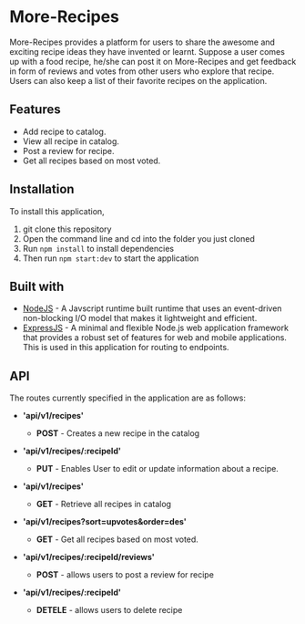 # More-Recipes
More-Recipes provides a platform for users to share the awesome and exciting  recipe ideas they have invented or learnt.  Suppose a user comes up with a food recipe,  he/she can post it on More-Recipes and  get feedback in form of reviews and votes from other users who explore that recipe. Users can also keep a list of their favorite recipes on the application.

## Features
* Add recipe   to catalog.
* View all recipe in catalog.
* Post a review for recipe.
* Get all recipes based on most voted.



## Installation
To install this application, 
1. git clone this repository
2. Open the command line and cd into the folder you just cloned
3. Run ```npm install``` to install dependencies
4. Then run ```npm start:dev``` to start the application

## Built with
* [NodeJS](https://nodejs.org/en/) - A Javscript runtime built runtime that uses an event-driven non-blocking I/O model that makes it lightweight and efficient.
* [ExpressJS](http://expressjs.com/) - A minimal and flexible Node.js web application framework that provides a robust set of features for web and mobile applications. This is used in this application for routing to endpoints.


## API
The routes currently specified in the application are as follows:

- **'api/v1/recipes'**
    - **POST** - Creates a new recipe in the catalog

- **'api/v1/recipes/:recipeId'**
    - **PUT** - Enables User to edit or update information about a recipe.
- **'api/v1/recipes'**
    - **GET** - Retrieve all recipes in catalog
- **'api/v1/recipes?sort=upvotes&order=des'**
    - **GET** - Get all recipes based on most voted.
- **'api/v1/recipes/:recipeId/reviews'**
    - **POST** - allows users to post a review for recipe  
- **'api/v1/recipes/:recipeId'**
    - **DETELE** - allows users to delete recipe    
